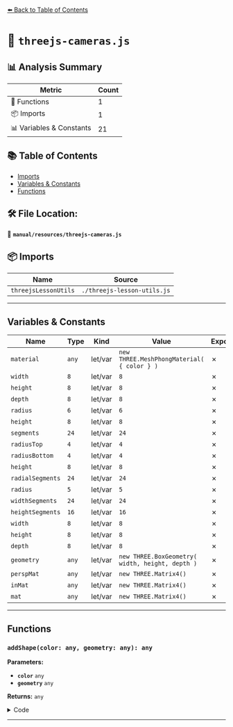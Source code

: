 [⬅️ Back to Table of Contents](../../index.md)

# 📄 `threejs-cameras.js`

## 📊 Analysis Summary

| Metric | Count |
|--------|-------|
| 🔧 Functions | 1 |
| 📦 Imports | 1 |
| 📊 Variables & Constants | 21 |

## 📚 Table of Contents

- [Imports](#imports)
- [Variables & Constants](#variables-constants)
- [Functions](#functions)

## 🛠️ File Location:
📂 **`manual/resources/threejs-cameras.js`**

## 📦 Imports

| Name | Source |
|------|--------|
| `threejsLessonUtils` | `./threejs-lesson-utils.js` |


---

## Variables & Constants

| Name | Type | Kind | Value | Exported |
|------|------|------|-------|----------|
| `material` | `any` | let/var | `new THREE.MeshPhongMaterial( { color } )` | ✗ |
| `width` | `8` | let/var | `8` | ✗ |
| `height` | `8` | let/var | `8` | ✗ |
| `depth` | `8` | let/var | `8` | ✗ |
| `radius` | `6` | let/var | `6` | ✗ |
| `height` | `8` | let/var | `8` | ✗ |
| `segments` | `24` | let/var | `24` | ✗ |
| `radiusTop` | `4` | let/var | `4` | ✗ |
| `radiusBottom` | `4` | let/var | `4` | ✗ |
| `height` | `8` | let/var | `8` | ✗ |
| `radialSegments` | `24` | let/var | `24` | ✗ |
| `radius` | `5` | let/var | `5` | ✗ |
| `widthSegments` | `24` | let/var | `24` | ✗ |
| `heightSegments` | `16` | let/var | `16` | ✗ |
| `width` | `8` | let/var | `8` | ✗ |
| `height` | `8` | let/var | `8` | ✗ |
| `depth` | `8` | let/var | `8` | ✗ |
| `geometry` | `any` | let/var | `new THREE.BoxGeometry( width, height, depth )` | ✗ |
| `perspMat` | `any` | let/var | `new THREE.Matrix4()` | ✗ |
| `inMat` | `any` | let/var | `new THREE.Matrix4()` | ✗ |
| `mat` | `any` | let/var | `new THREE.Matrix4()` | ✗ |


---

## Functions

### `addShape(color: any, geometry: any): any`

**Parameters:**

- **`color`** `any`
- **`geometry`** `any`

**Returns:** `any`

<details><summary>Code</summary>

```typescript
function addShape( color, geometry ) {

		const material = new THREE.MeshPhongMaterial( { color } );
		return new THREE.Mesh( geometry, material );

	}
```
</details>


---